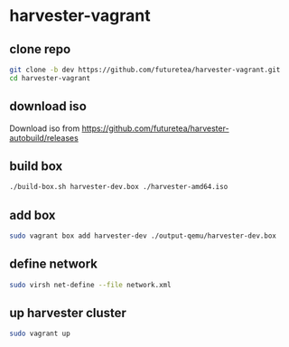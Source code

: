# harvester-vagrant

## clone repo

```bash
git clone -b dev https://github.com/futuretea/harvester-vagrant.git
cd harvester-vagrant
```

## download iso
Download iso from https://github.com/futuretea/harvester-autobuild/releases

## build box
```bash
./build-box.sh harvester-dev.box ./harvester-amd64.iso
```

## add box
```bash
sudo vagrant box add harvester-dev ./output-qemu/harvester-dev.box
```

## define network
```bash
sudo virsh net-define --file network.xml
```

## up harvester cluster
```bash
sudo vagrant up
```
